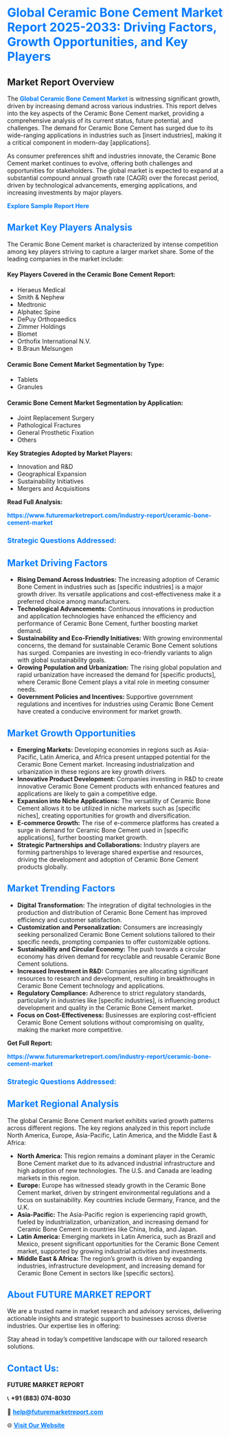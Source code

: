 <h1 style="color: #007BFF;">Global Ceramic Bone Cement Market Report 2025-2033: Driving Factors, Growth Opportunities, and Key Players</h1>

<section id="overview">
<h2>Market Report Overview</h2>
<p>The <a href="https://www.futuremarketreport.com/industry-report/ceramic-bone-cement-market" style="color: #007BFF; text-decoration: none;"><strong>Global Ceramic Bone Cement Market</strong></a> is witnessing significant growth, driven by increasing demand across various industries. This report delves into the key aspects of the Ceramic Bone Cement market, providing a comprehensive analysis of its current status, future potential, and challenges. The demand for Ceramic Bone Cement has surged due to its wide-ranging applications in industries such as [insert industries], making it a critical component in modern-day [applications].</p>
<p>As consumer preferences shift and industries innovate, the Ceramic Bone Cement market continues to evolve, offering both challenges and opportunities for stakeholders. The global market is expected to expand at a substantial compound annual growth rate (CAGR) over the forecast period, driven by technological advancements, emerging applications, and increasing investments by major players.</p>
</section>

<section id="overview">
<p><a href="https://www.futuremarketreport.com/request-sample/reportId=85500" style="color: #007BFF; text-decoration: none;"><strong>Explore Sample Report Here</strong></a></p>
</section>

<section id="key-players">
<h2 style="color: #007BFF;">Market Key Players Analysis</h2>
<p>The Ceramic Bone Cement market is characterized by intense competition among key players striving to capture a larger market share. Some of the leading companies in the market include:</p>
<h4>Key Players Covered in the Ceramic Bone Cement Report:</h4>
<ul><li>Heraeus Medical</li><li>Smith &amp; Nephew</li><li>Medtronic</li><li>Alphatec Spine</li><li>DePuy Orthopaedics</li><li>Zimmer Holdings</li><li>Biomet</li><li>Orthofix International N.V.</li><li>B.Braun Melsungen</li></ul>
<h4>Ceramic Bone Cement Market Segmentation by Type:</h4>
<ul><li>Tablets</li><li>Granules</li></ul>

<h4>Ceramic Bone Cement Market Segmentation by Application:</h4>
<ul><li>Joint Replacement Surgery</li><li>Pathological Fractures</li><li>General Prosthetic Fixation</li><li>Others</li></ul>
<p><strong>Key Strategies Adopted by Market Players:</strong></p>
<ul>
<li>Innovation and R&D</li>
<li>Geographical Expansion</li>
<li>Sustainability Initiatives</li>
<li>Mergers and Acquisitions</li>
</ul>
</section>

<section>
<p><strong>Read Full Analysis: </strong></p><a href="https://www.futuremarketreport.com/industry-report/ceramic-bone-cement-market" style="color: #007BFF; text-decoration: none;"><strong>https://www.futuremarketreport.com/industry-report/ceramic-bone-cement-market</strong></a>
<h3 style="color: #007BFF;">Strategic Questions Addressed:</h3>
</section>

<section id="driving-factors">
<h2 style="color: #007BFF;">Market Driving Factors</h2>
<ul>
<li><strong>Rising Demand Across Industries:</strong> The increasing adoption of Ceramic Bone Cement in industries such as [specific industries] is a major growth driver. Its versatile applications and cost-effectiveness make it a preferred choice among manufacturers.</li>
<li><strong>Technological Advancements:</strong> Continuous innovations in production and application technologies have enhanced the efficiency and performance of Ceramic Bone Cement, further boosting market demand.</li>
<li><strong>Sustainability and Eco-Friendly Initiatives:</strong> With growing environmental concerns, the demand for sustainable Ceramic Bone Cement solutions has surged. Companies are investing in eco-friendly variants to align with global sustainability goals.</li>
<li><strong>Growing Population and Urbanization:</strong> The rising global population and rapid urbanization have increased the demand for [specific products], where Ceramic Bone Cement plays a vital role in meeting consumer needs.</li>
<li><strong>Government Policies and Incentives:</strong> Supportive government regulations and incentives for industries using Ceramic Bone Cement have created a conducive environment for market growth.</li>
</ul>
</section>

<section id="growth-opportunities">
<h2 style="color: #007BFF;">Market Growth Opportunities</h2>
<ul>
<li><strong>Emerging Markets:</strong> Developing economies in regions such as Asia-Pacific, Latin America, and Africa present untapped potential for the Ceramic Bone Cement market. Increasing industrialization and urbanization in these regions are key growth drivers.</li>
<li><strong>Innovative Product Development:</strong> Companies investing in R&D to create innovative Ceramic Bone Cement products with enhanced features and applications are likely to gain a competitive edge.</li>
<li><strong>Expansion into Niche Applications:</strong> The versatility of Ceramic Bone Cement allows it to be utilized in niche markets such as [specific niches], creating opportunities for growth and diversification.</li>
<li><strong>E-commerce Growth:</strong> The rise of e-commerce platforms has created a surge in demand for Ceramic Bone Cement used in [specific applications], further boosting market growth.</li>
<li><strong>Strategic Partnerships and Collaborations:</strong> Industry players are forming partnerships to leverage shared expertise and resources, driving the development and adoption of Ceramic Bone Cement products globally.</li>
</ul>
</section>

<section id="trending-factors">
<h2 style="color: #007BFF;">Market Trending Factors</h2>
<ul>
<li><strong>Digital Transformation:</strong> The integration of digital technologies in the production and distribution of Ceramic Bone Cement has improved efficiency and customer satisfaction.</li>
<li><strong>Customization and Personalization:</strong> Consumers are increasingly seeking personalized Ceramic Bone Cement solutions tailored to their specific needs, prompting companies to offer customizable options.</li>
<li><strong>Sustainability and Circular Economy:</strong> The push towards a circular economy has driven demand for recyclable and reusable Ceramic Bone Cement solutions.</li>
<li><strong>Increased Investment in R&D:</strong> Companies are allocating significant resources to research and development, resulting in breakthroughs in Ceramic Bone Cement technology and applications.</li>
<li><strong>Regulatory Compliance:</strong> Adherence to strict regulatory standards, particularly in industries like [specific industries], is influencing product development and quality in the Ceramic Bone Cement market.</li>
<li><strong>Focus on Cost-Effectiveness:</strong> Businesses are exploring cost-efficient Ceramic Bone Cement solutions without compromising on quality, making the market more competitive.</li>
</ul>
</section>

<section>
<p><strong>Get Full Report: </strong></p><a href="https://www.futuremarketreport.com/industry-report/ceramic-bone-cement-market" style="color: #007BFF; text-decoration: none;"><strong>https://www.futuremarketreport.com/industry-report/ceramic-bone-cement-market</strong></a>
<h3 style="color: #007BFF;">Strategic Questions Addressed:</h3>
</section>


<section id="regional-analysis">
<h2 style="color: #007BFF;">Market Regional Analysis</h2>
<p>The global Ceramic Bone Cement market exhibits varied growth patterns across different regions. The key regions analyzed in this report include North America, Europe, Asia-Pacific, Latin America, and the Middle East & Africa:</p>
<ul>
<li><strong>North America:</strong> This region remains a dominant player in the Ceramic Bone Cement market due to its advanced industrial infrastructure and high adoption of new technologies. The U.S. and Canada are leading markets in this region.</li>
<li><strong>Europe:</strong> Europe has witnessed steady growth in the Ceramic Bone Cement market, driven by stringent environmental regulations and a focus on sustainability. Key countries include Germany, France, and the U.K.</li>
<li><strong>Asia-Pacific:</strong> The Asia-Pacific region is experiencing rapid growth, fueled by industrialization, urbanization, and increasing demand for Ceramic Bone Cement in countries like China, India, and Japan.</li>
<li><strong>Latin America:</strong> Emerging markets in Latin America, such as Brazil and Mexico, present significant opportunities for the Ceramic Bone Cement market, supported by growing industrial activities and investments.</li>
<li><strong>Middle East & Africa:</strong> The region’s growth is driven by expanding industries, infrastructure development, and increasing demand for Ceramic Bone Cement in sectors like [specific sectors].</li>
</ul>
</section>

<footer>
<h2 style="color: #007BFF;">About FUTURE MARKET REPORT</h2>
<p>We are a trusted name in market research and advisory services, delivering actionable insights and strategic support to businesses across diverse industries. Our expertise lies in offering:</p>

<p>Stay ahead in today’s competitive landscape with our tailored research solutions.</p>

<h2 style="color: #007BFF;">Contact Us:</h2>
<p><strong>FUTURE MARKET REPORT</strong></p>
<p>📞 <strong>+91 (883) 074-8030</strong></p>
<p>📧 <strong><a href="mailto:help@futuremarketreport.com" style="color: #007BFF;">help@futuremarketreport.com</a></strong></p>
<p>🌐 <strong><a href="https://www.futuremarketreport.com/" style="color: #007BFF;">Visit Our Website</a></strong></p>
</footer>